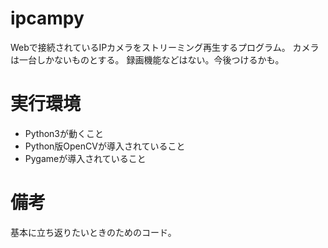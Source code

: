 # ipcampy
Webで接続されているIPカメラをストリーミング再生するプログラム。
カメラは一台しかないものとする。
録画機能などはない。今後つけるかも。

# 実行環境
* Python3が動くこと
* Python版OpenCVが導入されていること
* Pygameが導入されていること

# 備考
基本に立ち返りたいときのためのコード。
